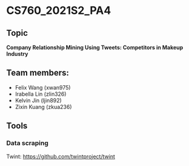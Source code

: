 # CS760_2021S2_PA4

## Topic
**Company Relationship Mining Using Tweets: Competitors in Makeup Industry**

## Team members:
- Felix Wang (xwan975)
- Irabella Lin (zlin326)
- Kelvin Jin (ljin892)
- Zixin Kuang (zkua236)

## Tools
### Data scraping
Twint: https://github.com/twintproject/twint
